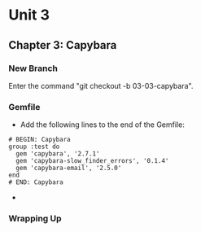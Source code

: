 # Unit 3
## Chapter 3: Capybara

### New Branch
Enter the command "git checkout -b 03-03-capybara".

### Gemfile
* Add the following lines to the end of the Gemfile:
```
# BEGIN: Capybara
group :test do
  gem 'capybara', '2.7.1'
  gem 'capybara-slow_finder_errors', '0.1.4'
  gem 'capybara-email', '2.5.0'
end
# END: Capybara
```
* 

### Wrapping Up
